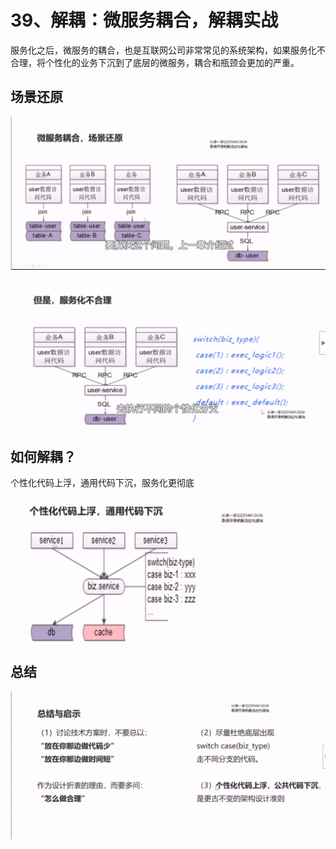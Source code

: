 # 39、解耦：微服务耦合，解耦实战



服务化之后，微服务的耦合，也是互联网公司非常常见的系统架构，如果服务化不合理，将个性化的业务下沉到了底层的微服务，耦合和瓶颈会更加的严重。

## 场景还原

![1656348552319](39、解耦：微服务耦合，解耦实战.assets/1656348552319.png)

![1656348633262](39、解耦：微服务耦合，解耦实战.assets/1656348633262.png)







## 如何解耦？

个性化代码上浮，通用代码下沉，服务化更彻底

![1656348859491](39、解耦：微服务耦合，解耦实战.assets/1656348859491.png)



## 总结



![1656348916111](39、解耦：微服务耦合，解耦实战.assets/1656348916111.png)







